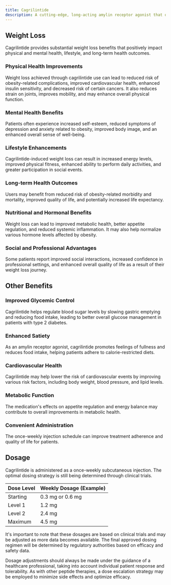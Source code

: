 ```yaml
---
title: Cagrilintide
description: A cutting-edge, long-acting amylin receptor agonist that offers significant weight loss benefits and improved metabolic control for patients with obesity and type 2 diabetes.
---
```


## Weight Loss

Cagrilintide provides substantial weight loss benefits that positively impact physical and mental health, lifestyle, and long-term health outcomes.

### Physical Health Improvements

Weight loss achieved through cagrilintide use can lead to reduced risk of obesity-related complications, improved cardiovascular health, enhanced insulin sensitivity, and decreased risk of certain cancers. It also reduces strain on joints, improves mobility, and may enhance overall physical function.

### Mental Health Benefits

Patients often experience increased self-esteem, reduced symptoms of depression and anxiety related to obesity, improved body image, and an enhanced overall sense of well-being.

### Lifestyle Enhancements

Cagrilintide-induced weight loss can result in increased energy levels, improved physical fitness, enhanced ability to perform daily activities, and greater participation in social events.

### Long-term Health Outcomes

Users may benefit from reduced risk of obesity-related morbidity and mortality, improved quality of life, and potentially increased life expectancy.

### Nutritional and Hormonal Benefits

Weight loss can lead to improved metabolic health, better appetite regulation, and reduced systemic inflammation. It may also help normalize various hormone levels affected by obesity.

### Social and Professional Advantages

Some patients report improved social interactions, increased confidence in professional settings, and enhanced overall quality of life as a result of their weight loss journey.

## Other Benefits

### Improved Glycemic Control

Cagrilintide helps regulate blood sugar levels by slowing gastric emptying and reducing food intake, leading to better overall glucose management in patients with type 2 diabetes.

### Enhanced Satiety

As an amylin receptor agonist, cagrilintide promotes feelings of fullness and reduces food intake, helping patients adhere to calorie-restricted diets.

### Cardiovascular Health

Cagrilintide may help lower the risk of cardiovascular events by improving various risk factors, including body weight, blood pressure, and lipid levels.

### Metabolic Function

The medication's effects on appetite regulation and energy balance may contribute to overall improvements in metabolic health.

### Convenient Administration

The once-weekly injection schedule can improve treatment adherence and quality of life for patients.

## Dosage

Cagrilintide is administered as a once-weekly subcutaneous injection. The optimal dosing strategy is still being determined through clinical trials.

| Dose Level | Weekly Dosage (Example) |
|------------|-------------------------|
| Starting   | 0.3 mg or 0.6 mg        |
| Level 1    | 1.2 mg                  |
| Level 2    | 2.4 mg                  |
| Maximum    | 4.5 mg                  |

It's important to note that these dosages are based on clinical trials and may be adjusted as more data becomes available. The final approved dosing regimen will be determined by regulatory authorities based on efficacy and safety data.

Dosage adjustments should always be made under the guidance of a healthcare professional, taking into account individual patient response and tolerability. As with other peptide therapies, a dose escalation strategy may be employed to minimize side effects and optimize efficacy.
